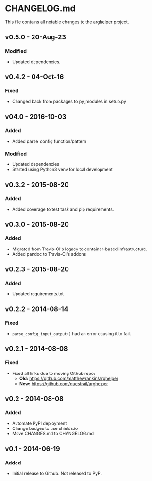 # CHANGELOG.md

This file contains all notable changes to the [arghelper][] project.

## v0.5.0 - 20-Aug-23

### Modified
- Updated dependencies.

## v0.4.2 - 04-Oct-16

### Fixed
- Changed back from packages to py_modules in setup.py

## v04.0 - 2016-10-03

### Added
- Added parse_config function/pattern

### Modified
- Updated dependencies
- Started using Python3 venv for local development

## v0.3.2 - 2015-08-20

### Added
- Added coverage to test task and pip requirements.

## v0.3.0 - 2015-08-20

### Added
- Migrated from Travis-CI's legacy to container-based
  infrastructure.
- Added pandoc to Travis-CI's addons

## v0.2.3 - 2015-08-20

### Added
- Updated requirements.txt

## v0.2.2 - 2014-08-14

### Fixed
- `parse_config_input_output()` had an error causing it to fail.

## v0.2.1 - 2014-08-08

### Fixed
- Fixed all links due to moving Github repo:
  - **Old:** https://github.com/matthewrankin/arghelper
  - **New:** https://github.com/questrail/arghelper

## v0.2 - 2014-08-08

### Added
- Automate PyPI deployment
- Change badges to use shields.io
- Move CHANGES.md to CHANGELOG.md

## v0.1 - 2014-06-19

### Added
- Initial release to Github. Not released to PyPI.

[arghelper]: https://github.com/questrail/arghelper
